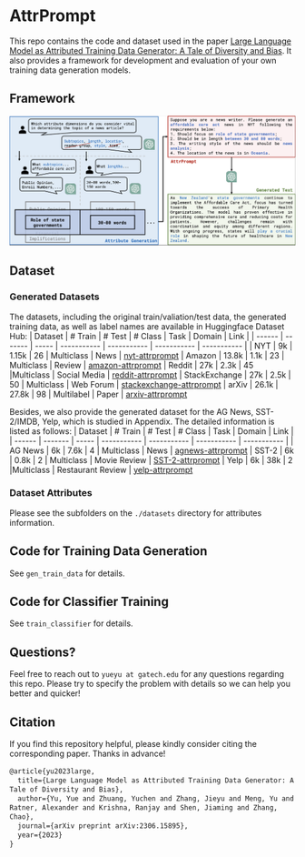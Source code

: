 # AttrPrompt
This repo contains the code and dataset used in the paper [Large Language Model as Attributed Training Data Generator: A Tale of Diversity and Bias](). 
It also provides a framework for development and evaluation of your own training data generation models.

## Framework
![Attrprompt](figure/workflow-v3-cut.png)

## Dataset
### Generated Datasets
The datasets, including the original train/valiation/test data, the generated training data, as well as label names are available in Huggingface Dataset Hub:
| Dataset | # Train | # Test | # Class | Task  | Domain | Link | 
| ------  | ------- | ----- | ----------- | ----------- | ----------- | ----------- |
|  NYT | 9k | 1.15k | 26 | Multiclass | News | [nyt-attrprompt](https://huggingface.co/datasets/yyu/nyt-attrprompt)
| Amazon | 13.8k | 1.1k | 23 | Multiclass | Review |  [amazon-attrprompt](https://huggingface.co/datasets/yyu/amazon-attrprompt)
| Reddit | 27k | 2.3k | 45 |Multiclass | Social Media | [reddit-attrprompt](https://huggingface.co/datasets/yyu/reddit-attrprompt)
| StackExchange | 27k | 2.5k | 50 | Multiclass | Web Forum | [stackexchange-attrprompt](https://huggingface.co/datasets/yyu/stackexchange-attrprompt)
| arXiv | 26.1k | 27.8k | 98 | Multilabel | Paper | [arxiv-attrprompt](https://huggingface.co/datasets/yyu/arxiv-attrprompt)

Besides, we also provide the generated dataset for the AG News, SST-2/IMDB, Yelp, which is studied in Appendix. The detailed information is listed as follows:
| Dataset | # Train | # Test | # Class | Task  | Domain | Link | 
| ------  | ------- | ----- | ----------- | ----------- | ----------- | ----------- |
|  AG News | 6k | 7.6k | 4 | Multiclass | News | [agnews-attrprompt](https://huggingface.co/datasets/yyu/agnews-attrprompt)
| SST-2 | 6k | 0.8k | 2 | Multiclass | Movie Review |  [SST-2-attrprompt](https://huggingface.co/datasets/yyu/SST-2-attrprompt)
| Yelp | 6k | 38k | 2 |Multiclass | Restaurant Review | [yelp-attrprompt](https://huggingface.co/datasets/yyu/yelp-attrprompt)

###  Dataset Attributes
Please see the subfolders on the `./datasets` directory for attributes information.

## Code for Training Data Generation
See `gen_train_data` for details.

## Code for Classifier Training
See `train_classifier` for details.

## Questions?
Feel free to reach out to `yueyu at gatech.edu` for any questions regarding this repo. Please try to specify the problem with details so we can help you better and quicker!

## Citation
If you find this repository helpful, please kindly consider citing the corresponding paper. Thanks in advance!

```
@article{yu2023large,
  title={Large Language Model as Attributed Training Data Generator: A Tale of Diversity and Bias},
  author={Yu, Yue and Zhuang, Yuchen and Zhang, Jieyu and Meng, Yu and Ratner, Alexander and Krishna, Ranjay and Shen, Jiaming and Zhang, Chao},
  journal={arXiv preprint arXiv:2306.15895},
  year={2023}
}
```
